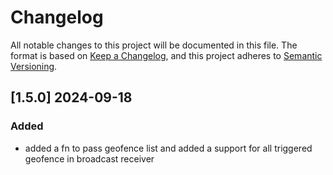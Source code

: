 # Changelog
All notable changes to this project will be documented in this file.
The format is based on [Keep a Changelog](https://keepachangelog.com/en/1.0.0/),
and this project adheres to [Semantic Versioning](https://semver.org/spec/v2.0.0.html).
<!--
## [unreleased]
### Added
### Changed
### Deprecated
### Removed
### Fixed
### Security
  -->

## [1.5.0] 2024-09-18
### Added
- added a fn to pass geofence list and added a support for all triggered geofence in broadcast receiver